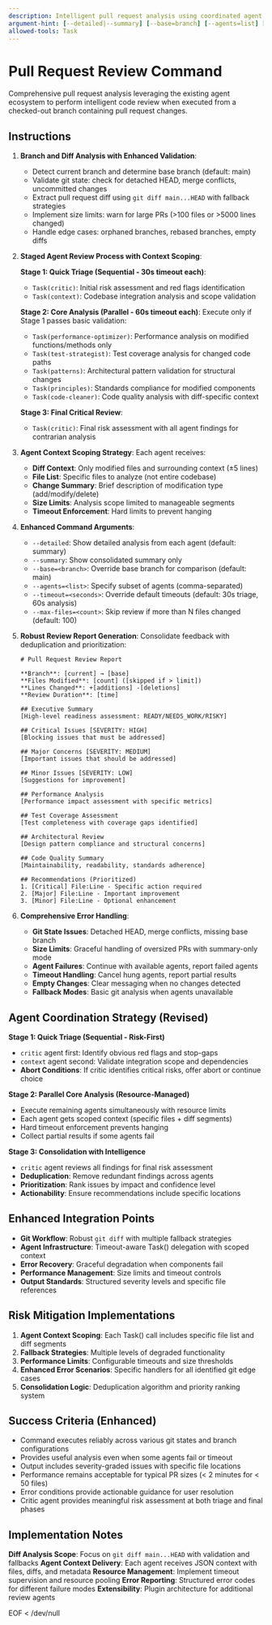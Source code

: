 ```yaml
---
description: Intelligent pull request analysis using coordinated agent workflows for comprehensive code review.
argument-hint: [--detailed|--summary] [--base=branch] [--agents=list] [--timeout=seconds]
allowed-tools: Task
---
```


# Pull Request Review Command

Comprehensive pull request analysis leveraging the existing agent ecosystem to perform intelligent code review when executed from a checked-out branch containing pull request changes.

## Instructions

1. **Branch and Diff Analysis with Enhanced Validation**:
   - Detect current branch and determine base branch (default: main)
   - Validate git state: check for detached HEAD, merge conflicts, uncommitted changes
   - Extract pull request diff using `git diff main...HEAD` with fallback strategies
   - Implement size limits: warn for large PRs (>100 files or >5000 lines changed)
   - Handle edge cases: orphaned branches, rebased branches, empty diffs

2. **Staged Agent Review Process with Context Scoping**:
   
   **Stage 1: Quick Triage (Sequential - 30s timeout each)**:
   - `Task(critic)`: Initial risk assessment and red flags identification
   - `Task(context)`: Codebase integration analysis and scope validation
   
   **Stage 2: Core Analysis (Parallel - 60s timeout each)**:
   Execute only if Stage 1 passes basic validation:
   - `Task(performance-optimizer)`: Performance analysis on modified functions/methods only
   - `Task(test-strategist)`: Test coverage analysis for changed code paths
   - `Task(patterns)`: Architectural pattern validation for structural changes
   - `Task(principles)`: Standards compliance for modified components
   - `Task(code-cleaner)`: Code quality analysis with diff-specific context

   **Stage 3: Final Critical Review**:
   - `Task(critic)`: Final risk assessment with all agent findings for contrarian analysis

3. **Agent Context Scoping Strategy**:
   Each agent receives:
   - **Diff Context**: Only modified files and surrounding context (±5 lines)
   - **File List**: Specific files to analyze (not entire codebase)
   - **Change Summary**: Brief description of modification type (add/modify/delete)
   - **Size Limits**: Analysis scope limited to manageable segments
   - **Timeout Enforcement**: Hard limits to prevent hanging

4. **Enhanced Command Arguments**:
   - `--detailed`: Show detailed analysis from each agent (default: summary)
   - `--summary`: Show consolidated summary only  
   - `--base=<branch>`: Override base branch for comparison (default: main)
   - `--agents=<list>`: Specify subset of agents (comma-separated)
   - `--timeout=<seconds>`: Override default timeouts (default: 30s triage, 60s analysis)
   - `--max-files=<count>`: Skip review if more than N files changed (default: 100)

5. **Robust Review Report Generation**:
   Consolidate feedback with deduplication and prioritization:

   ```
   # Pull Request Review Report
   
   **Branch**: [current] → [base]  
   **Files Modified**: [count] ([skipped if > limit])
   **Lines Changed**: +[additions] -[deletions]
   **Review Duration**: [time]
   
   ## Executive Summary
   [High-level readiness assessment: READY/NEEDS_WORK/RISKY]
   
   ## Critical Issues [SEVERITY: HIGH]
   [Blocking issues that must be addressed]
   
   ## Major Concerns [SEVERITY: MEDIUM]  
   [Important issues that should be addressed]
   
   ## Minor Issues [SEVERITY: LOW]
   [Suggestions for improvement]
   
   ## Performance Analysis
   [Performance impact assessment with specific metrics]
   
   ## Test Coverage Assessment  
   [Test completeness with coverage gaps identified]
   
   ## Architectural Review
   [Design pattern compliance and structural concerns]
   
   ## Code Quality Summary
   [Maintainability, readability, standards adherence]
   
   ## Recommendations (Prioritized)
   1. [Critical] File:Line - Specific action required
   2. [Major] File:Line - Important improvement  
   3. [Minor] File:Line - Optional enhancement
   ```

6. **Comprehensive Error Handling**:
   - **Git State Issues**: Detached HEAD, merge conflicts, missing base branch
   - **Size Limits**: Graceful handling of oversized PRs with summary-only mode
   - **Agent Failures**: Continue with available agents, report failed agents
   - **Timeout Handling**: Cancel hung agents, report partial results
   - **Empty Changes**: Clear messaging when no changes detected
   - **Fallback Modes**: Basic git analysis when agents unavailable

## Agent Coordination Strategy (Revised)

**Stage 1: Quick Triage (Sequential - Risk-First)**
- `critic` agent first: Identify obvious red flags and stop-gaps
- `context` agent second: Validate integration scope and dependencies
- **Abort Conditions**: If critic identifies critical risks, offer abort or continue choice

**Stage 2: Parallel Core Analysis (Resource-Managed)**
- Execute remaining agents simultaneously with resource limits
- Each agent gets scoped context (specific files + diff segments)
- Hard timeout enforcement prevents hanging
- Collect partial results if some agents fail

**Stage 3: Consolidation with Intelligence**
- `critic` agent reviews all findings for final risk assessment
- **Deduplication**: Remove redundant findings across agents
- **Prioritization**: Rank issues by impact and confidence level
- **Actionability**: Ensure recommendations include specific locations

## Enhanced Integration Points

- **Git Workflow**: Robust `git diff` with multiple fallback strategies
- **Agent Infrastructure**: Timeout-aware Task() delegation with scoped context
- **Error Recovery**: Graceful degradation when components fail
- **Performance Management**: Size limits and timeout controls
- **Output Standards**: Structured severity levels and specific file references

## Risk Mitigation Implementations

1. **Agent Context Scoping**: Each Task() call includes specific file list and diff segments
2. **Fallback Strategies**: Multiple levels of degraded functionality
3. **Performance Limits**: Configurable timeouts and size thresholds
4. **Enhanced Error Scenarios**: Specific handlers for all identified git edge cases
5. **Consolidation Logic**: Deduplication algorithm and priority ranking system

## Success Criteria (Enhanced)

- Command executes reliably across various git states and branch configurations
- Provides useful analysis even when some agents fail or timeout
- Output includes severity-graded issues with specific file locations
- Performance remains acceptable for typical PR sizes (< 2 minutes for < 50 files)
- Error conditions provide actionable guidance for user resolution
- Critic agent provides meaningful risk assessment at both triage and final phases

## Implementation Notes

**Diff Analysis Scope**: Focus on `git diff main...HEAD` with validation and fallbacks
**Agent Context Delivery**: Each agent receives JSON context with files, diffs, and metadata
**Resource Management**: Implement timeout supervision and resource pooling
**Error Reporting**: Structured error codes for different failure modes
**Extensibility**: Plugin architecture for additional review agents

EOF < /dev/null